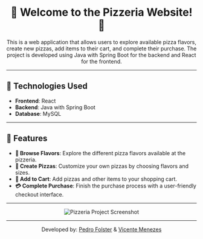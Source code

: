 <h1 align="center">🍕 Welcome to the Pizzeria Website! 🍕</h1>

<p align="center">This is a web application that allows users to explore available pizza flavors, create new pizzas, add items to their cart, and complete their purchase. The project is developed using Java with Spring Boot for the backend and React for the frontend.</p>

---

## 🚀 Technologies Used

- **Frontend**: React
- **Backend**: Java with Spring Boot
- **Database**: MySQL

---

## 🎯 Features

- **🧀 Browse Flavors**: Explore the different pizza flavors available at the pizzeria.
- **🍕 Create Pizzas**: Customize your own pizzas by choosing flavors and sizes.
- **🛒 Add to Cart**: Add pizzas and other items to your shopping cart.
- **💳 Complete Purchase**: Finish the purchase process with a user-friendly checkout interface.

---

<p align="center">
  <img src="https://github.com/user-attachments/assets/b7c0b52c-63c9-40fe-9d14-e2738576dc15" alt="Pizzeria Project Screenshot" />
</p>

---

<p align="center">Developed by: <a href="https://github.com/PedrohFolster/PedroFolster">Pedro Folster</a> & <a href="https://github.com/vmp3">Vicente Menezes</a></p>
